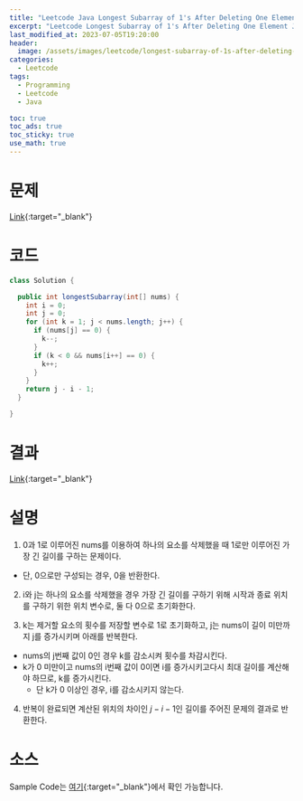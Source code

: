 ```yaml
---
title: "Leetcode Java Longest Subarray of 1's After Deleting One Element"
excerpt: "Leetcode Longest Subarray of 1's After Deleting One Element Java"
last_modified_at: 2023-07-05T19:20:00
header:
  image: /assets/images/leetcode/longest-subarray-of-1s-after-deleting-one-element.png
categories:
  - Leetcode
tags:
  - Programming
  - Leetcode
  - Java

toc: true
toc_ads: true
toc_sticky: true
use_math: true
---
```

# 문제
[Link](https://leetcode.com/problems/longest-subarray-of-1s-after-deleting-one-element){:target="_blank"}

# 코드
```java
class Solution {

  public int longestSubarray(int[] nums) {
    int i = 0;
    int j = 0;
    for (int k = 1; j < nums.length; j++) {
      if (nums[j] == 0) {
        k--;
      }
      if (k < 0 && nums[i++] == 0) {
        k++;
      }
    }
    return j - i - 1;
  }

}
```

# 결과
[Link](https://leetcode.com/problems/longest-subarray-of-1s-after-deleting-one-element/submissions/986842780/){:target="_blank"}

# 설명
1. 0과 1로 이루어진 nums를 이용하여 하나의 요소를 삭제했을 때 1로만 이루어진 가장 긴 길이를 구하는 문제이다.
- 단, 0으로만 구성되는 경우, 0을 반환한다.

2. i와 j는 하나의 요소를 삭제했을 경우 가장 긴 길이를 구하기 위해 시작과 종료 위치를 구하기 위한 위치 변수로, 둘 다 0으로 초기화한다.

3. k는 제거할 요소의 횟수를 저장할 변수로 1로 초기화하고, j는 nums이 길이 미만까지 j를 증가시키며 아래를 반복한다.
- nums의 j번째 값이 0인 경우 k를 감소시켜 횟수를 차감시킨다.
- k가 0 미만이고 nums의 i번째 값이 0이면 i를 증가시키고다시 최대 길이를 계산해야 하므로, k를 증가시킨다.
  - 단 k가 0 이상인 경우, i를 감소시키지 않는다.

4. 반복이 완료되면 계산된 위치의 차이인 $j - i - 1$인 길이를 주어진 문제의 결과로 반환한다.

# 소스
Sample Code는 [여기](https://github.com/GracefulSoul/leetcode/blob/master/src/main/java/gracefulsoul/problems/LongestSubarrayOfOnesAfterDeletingOneElement.java){:target="_blank"}에서 확인 가능합니다.